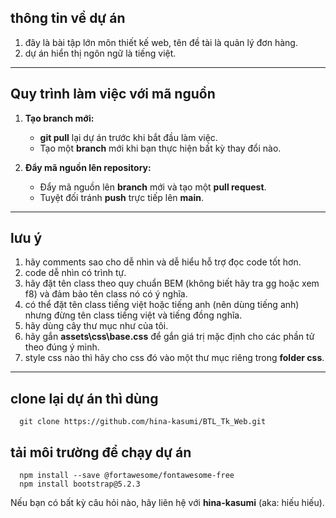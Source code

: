 ## thông tin về dự án
1. đây là bài tập lớn môn thiết kế web, tên đề tài là quản lý đơn hàng.
2. dự án hiển thị ngôn ngữ là tiếng việt.

---

## Quy trình làm việc với mã nguồn

1. **Tạo branch mới:**
    - **git pull** lại dự án trước khi bắt đầu làm việc.
   - Tạo một **branch** mới khi bạn thực hiện bất kỳ thay đổi nào.

2. **Đẩy mã nguồn lên repository:**
   - Đẩy mã nguồn lên **branch** mới và tạo một **pull request**.
   - Tuyệt đối tránh **push** trực tiếp lên **main**.

---

## lưu ý
1. hãy comments sao cho dễ nhìn và dễ hiểu hỗ trợ đọc code tốt hơn.
2. code dễ nhìn có trình tự.
3. hãy đặt tên class theo quy chuẩn BEM (không biết hãy tra gg hoặc xem f8) và đảm bảo tên class nó có ý nghĩa.
4. có thể đặt tên class tiếng việt hoặc tiếng anh (nên dùng tiếng anh) nhưng đừng tên class tiếng việt và tiếng đồng nghĩa.
5. hãy dùng cây thư mục như của tôi.
6. hãy gắn **assets\css\base.css** để gắn giá trị mặc định cho các phần tử theo đúng ý mình.
7. style css nào thì hãy cho css đó vào một thư mục riêng trong **folder css**.

---

## clone lại dự án thì dùng
      git clone https://github.com/hina-kasumi/BTL_Tk_Web.git

## tải môi trường để chạy dự án
      npm install --save @fortawesome/fontawesome-free
      npm install bootstrap@5.2.3


Nếu bạn có bất kỳ câu hỏi nào, hãy liên hệ với **hina-kasumi** (aka: hiếu hiếu).